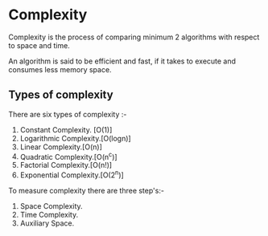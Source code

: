 # Complexity

Complexity is the process of comparing minimum 2 algorithms with respect to space and time. 

An algorithm is said to be efficient and fast, if it takes to execute and consumes less memory space.

## Types of complexity

There are six types of complexity :-

1. Constant Complexity. [O(1)]
2. Logarithmic Complexity.[O(logn)]
3. Linear Complexity.[O(n)]
4. Quadratic Complexity.[O(n<sup>c</sup>)]
5. Factorial Complexity.[O(n!)]
6. Exponential Complexity.[O(2<sup>n</sup>)]


To measure complexity there are three step's:-

1. Space Complexity.
2. Time Complexity.
3. Auxiliary Space.


                    
                  